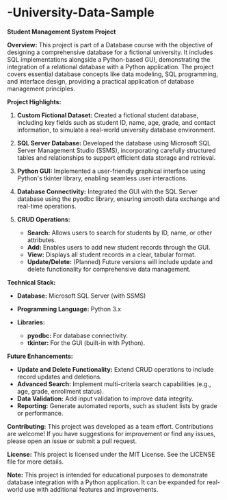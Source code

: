 # -University-Data-Sample
**Student Management System Project**

**Overview:**
This project is part of a Database course with the objective of designing a comprehensive database for a fictional university. It includes SQL implementations alongside a Python-based GUI, demonstrating the integration of a relational database with a Python application. The project covers essential database concepts like data modeling, SQL programming, and interface design, providing a practical application of database management principles.

**Project Highlights:**

1. **Custom Fictional Dataset:** Created a fictional student database, including key fields such as student ID, name, age, grade, and contact information, to simulate a real-world university database environment.
2. **SQL Server Database:** Developed the database using Microsoft SQL Server Management Studio (SSMS), incorporating carefully structured tables and relationships to support efficient data storage and retrieval.
3. **Python GUI:** Implemented a user-friendly graphical interface using Python's tkinter library, enabling seamless user interactions.
4. **Database Connectivity:** Integrated the GUI with the SQL Server database using the pyodbc library, ensuring smooth data exchange and real-time operations.
5. **CRUD Operations:**

   * **Search:** Allows users to search for students by ID, name, or other attributes.
   * **Add:** Enables users to add new student records through the GUI.
   * **View:** Displays all student records in a clear, tabular format.
   * **Update/Delete:** (Planned) Future versions will include update and delete functionality for comprehensive data management.

**Technical Stack:**

* **Database:** Microsoft SQL Server (with SSMS)
* **Programming Language:** Python 3.x
* **Libraries:**

  * **pyodbc:** For database connectivity.
  * **tkinter:** For the GUI (built-in with Python).

**Future Enhancements:**

* **Update and Delete Functionality:** Extend CRUD operations to include record updates and deletions.
* **Advanced Search:** Implement multi-criteria search capabilities (e.g., age, grade, enrollment status).
* **Data Validation:** Add input validation to improve data integrity.
* **Reporting:** Generate automated reports, such as student lists by grade or performance.

**Contributing:**
This project was developed as a team effort. Contributions are welcome! If you have suggestions for improvement or find any issues, please open an issue or submit a pull request.

**License:**
This project is licensed under the MIT License. See the LICENSE file for more details.

**Note:**
This project is intended for educational purposes to demonstrate database integration with a Python application. It can be expanded for real-world use with additional features and improvements.
